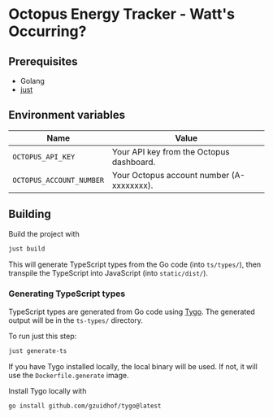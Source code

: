 # Octopus Energy Tracker - Watt's Occurring?

## Prerequisites

- Golang
- [just](https://github.com/casey/just)

## Environment variables

| Name                     | Value                                     |
| ------------------------ | ----------------------------------------- |
| `OCTOPUS_API_KEY`        | Your API key from the Octopus dashboard.  |
| `OCTOPUS_ACCOUNT_NUMBER` | Your Octopus account number (A-xxxxxxxx). |

## Building

Build the project with

```sh
just build
```

This will generate TypeScript types from the Go code (into `ts/types/`),
then transpile the TypeScript into JavaScript (into `static/dist/`).

### Generating TypeScript types

TypeScript types are generated from Go code using [Tygo](https://github.com/gzuidhof/tygo).
The generated output will be in the `ts-types/` directory.

To run just this step:

```sh
just generate-ts
```

If you have Tygo installed locally, the local binary will be used.
If not, it will use the `Dockerfile.generate` image.

Install Tygo locally with

```sh
go install github.com/gzuidhof/tygo@latest
```
